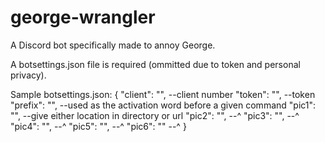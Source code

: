 # george-wrangler
A Discord bot specifically made to annoy George.


A botsettings.json file is required (ommitted due to token and personal privacy).

Sample botsettings.json:
{
"client": "",  --client number
"token": "",   --token
"prefix": "",  --used as the activation word before a given command
"pic1": "",    --give either location in directory or url
"pic2": "",    --^
"pic3": "",    --^
"pic4": "",    --^
"pic5": "",    --^
"pic6": ""     --^
}
